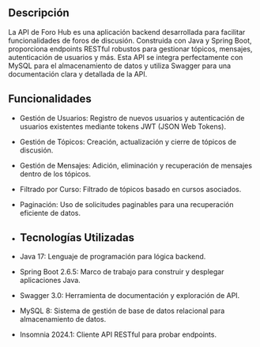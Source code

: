 ## Descripción
La API de Foro Hub es una aplicación backend desarrollada para facilitar funcionalidades de 
foros de discusión. Construida con Java y Spring Boot, proporciona endpoints RESTful robustos para 
gestionar tópicos, mensajes, autenticación de usuarios y más. Esta API se integra perfectamente
con MySQL para el almacenamiento de datos y utiliza Swagger para una documentación clara y detallada de la API.

## Funcionalidades
* Gestión de Usuarios: Registro de nuevos usuarios y autenticación de usuarios existentes mediante 
tokens JWT (JSON Web Tokens).
* Gestión de Tópicos: Creación, actualización y cierre de tópicos de discusión.
* Gestión de Mensajes: Adición, eliminación y recuperación de mensajes dentro de los tópicos.
* Filtrado por Curso: Filtrado de tópicos basado en cursos asociados.
* Paginación: Uso de solicitudes paginables para una recuperación eficiente de datos.

* ## Tecnologías Utilizadas
* Java 17: Lenguaje de programación para lógica backend.
* Spring Boot 2.6.5: Marco de trabajo para construir y desplegar aplicaciones Java.
* Swagger 3.0: Herramienta de documentación y exploración de API.
* MySQL 8: Sistema de gestión de base de datos relacional para almacenamiento de datos.
* Insomnia 2024.1: Cliente API RESTful para probar endpoints.

